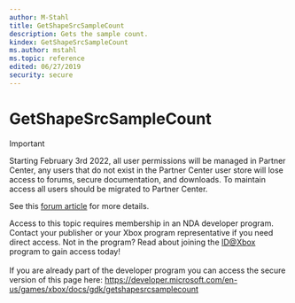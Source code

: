 ```yaml
---
author: M-Stahl
title: GetShapeSrcSampleCount
description: Gets the sample count.
kindex: GetShapeSrcSampleCount
ms.author: mstahl
ms.topic: reference
edited: 06/27/2019
security: secure
---
```


# GetShapeSrcSampleCount
> [!IMPORTANT]
> Starting February 3rd 2022, all user permissions will be managed in Partner Center, any users that do not exist in the Partner Center user store will lose access to forums, secure documentation, and downloads. To maintain access all users should be migrated to Partner Center. <p></p>See this <a href="https://forums.xboxlive.com/articles/132187/breaking-change-user-access-for-forums-secure-docu.html">forum article</a> for more details.  

 Access to this topic requires membership in an NDA developer program. Contact your publisher or your Xbox program representative if you need direct access. Not in the program? Read about joining the <a href="https://www.xbox.com/Developers/id">ID@Xbox</a> program to gain access today!  <br/><br/>If you are already part of the developer program you can access the secure version of this page here: <a target="_blank" href="https://developer.microsoft.com/en-us/games/xbox/docs/gdk/getshapesrcsamplecount">https://developer.microsoft.com/en-us/games/xbox/docs/gdk/getshapesrcsamplecount</a>